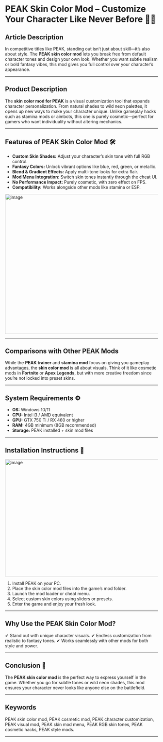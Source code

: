 # PEAK Skin Color Mod – Customize Your Character Like Never Before 🎨✨

## Article Description

In competitive titles like PEAK, standing out isn’t just about skill—it’s also about style. The **PEAK skin color mod** lets you break free from default character tones and design your own look. Whether you want subtle realism or bold fantasy vibes, this mod gives you full control over your character’s appearance.

---

## Product Description

The **skin color mod for PEAK** is a visual customization tool that expands character personalization. From natural shades to wild neon palettes, it opens up new ways to make your character unique. Unlike gameplay hacks such as stamina mods or aimbots, this one is purely cosmetic—perfect for gamers who want individuality without altering mechanics.

---

## Features of PEAK Skin Color Mod 🛠️

* **Custom Skin Shades:** Adjust your character’s skin tone with full RGB control.
* **Fantasy Colors:** Unlock vibrant options like blue, red, green, or metallic.
* **Blend & Gradient Effects:** Apply multi-tone looks for extra flair.
* **Mod Menu Integration:** Switch skin tones instantly through the cheat UI.
* **No Performance Impact:** Purely cosmetic, with zero effect on FPS.
* **Compatibility:** Works alongside other mods like stamina or ESP.
<img width="629" height="461" alt="image" src="https://github.com/user-attachments/assets/c9e85aab-65d9-476b-9ad6-03565cfd008f" />

---

## Comparisons with Other PEAK Mods

While the **PEAK trainer** and **stamina mod** focus on giving you gameplay advantages, the **skin color mod** is all about visuals. Think of it like cosmetic mods in **Fortnite** or **Apex Legends**, but with more creative freedom since you’re not locked into preset skins.

---

## System Requirements ⚙️

* **OS:** Windows 10/11
* **CPU:** Intel i3 / AMD equivalent
* **GPU:** GTX 750 Ti / RX 460 or higher
* **RAM:** 4GB minimum (8GB recommended)
* **Storage:** PEAK installed + skin mod files

---

## Installation Instructions 🚀
<img width="686" height="386" alt="image" src="https://github.com/user-attachments/assets/c079c13e-4ad3-4f0b-9400-f52403fdad8f" />

1. Install PEAK on your PC.
2. Place the skin color mod files into the game’s mod folder.
3. Launch the mod loader or cheat menu.
4. Select custom skin colors using sliders or presets.
5. Enter the game and enjoy your fresh look.

---

## Why Use the PEAK Skin Color Mod?

✔ Stand out with unique character visuals.
✔ Endless customization from realistic to fantasy tones.
✔ Works seamlessly with other mods for both style and power.

---

## Conclusion 🎯

The **PEAK skin color mod** is the perfect way to express yourself in the game. Whether you go for subtle tones or wild neon shades, this mod ensures your character never looks like anyone else on the battlefield.

---

## Keywords

PEAK skin color mod, PEAK cosmetic mod, PEAK character customization, PEAK visual mod, PEAK skin mod menu, PEAK RGB skin tones, PEAK cosmetic hacks, PEAK style mods.

---
